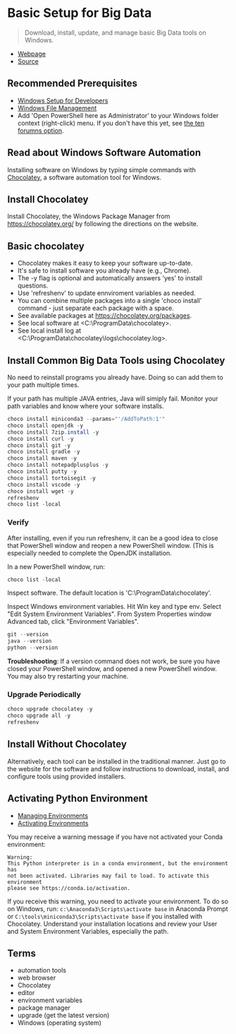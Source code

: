 # Basic Setup for Big Data

> Download, install, update, and manage basic Big Data tools on Windows.

- [Webpage](https://denisecase.github.io/basic-setup-for-bigdata/)
- [Source](https://github.com/denisecase/basic-setup-for-bigdata)

## Recommended Prerequisites

- [Windows Setup for Developers](https://github.com/denisecase/windows-setup)
- [Windows File Management](https://github.com/denisecase/windows-file-management)
- Add 'Open PowerShell here as Administrator' to your Windows folder context (right-click) menu. If you don't have this yet, see [the ten forumns option](https://www.tenforums.com/tutorials/60177-add-open-powershell-window-here-administrator-windows-10-a.html).

## Read about Windows Software Automation

Installing software on Windows by typing simple commands with [Chocolatey](https://chocolatey.org/), a software automation tool for Windows.

## Install Chocolatey

Install Chocolatey, the Windows Package Manager from <https://chocolatey.org/> by following the directions on the website.

## Basic chocolatey

- Chocolatey makes it easy to keep your software up-to-date.
- It's safe to install software you already have (e.g., Chrome).
- The -y flag is optional and automatically answers 'yes' to install questions.
- Use 'refreshenv' to update ennviroment variables as needed.
- You can combine multiple packages into a single 'choco install' command - just separate each package with a space.
- See available packages at <https://chocolatey.org/packages>.
- See local software at <C:\ProgramData\chocolatey>.
- See local install log at <C:\ProgramData\chocolatey\logs\chocolatey.log>.

## Install Common Big Data Tools using Chocolatey

No need to reinstall programs you already have. Doing so can add them to your path multiple times. 

If your path has multiple JAVA entries, Java will simiply fail. Monitor your path variables and know where your software installs. 

```PowerShell
choco install miniconda3 --params="'/AddToPath:1'"
choco install openjdk -y
choco install 7zip.install -y
choco install curl -y
choco install git -y
choco install gradle -y
choco install maven -y
choco install notepadplusplus -y
choco install putty -y
choco install tortoisegit -y
choco install vscode -y
choco install wget -y
refreshenv
choco list -local
```

### Verify

After installing, even if you run refreshenv, it can be a good idea to close that PowerShell window and reopen a new PowerShell window. (This is especially needed to complete the OpenJDK installation. 

In a new PowerShell window, run:

```PowerShell
choco list -local
```

Inspect software. The default location is 'C:\ProgramData\chocolatey'.

Inspect Windows environment variables. Hit Win key and type env. Select "Edit System Environment Variables". From System Properties window Advanced tab, click "Environment Variables".

```PowerShell
git --version
java --version
python --version

```

**Troubleshooting**: If a version command does not work, be sure you have closed your PowerShell window, and opened a new PowerShell window. You may also try restarting your machine. 

### Upgrade Periodically

```Powershell
choco upgrade chocolatey -y
choco upgrade all -y
refreshenv
```

## Install Without Chocolatey

Alternatively, each tool can be installed in the traditional manner. Just go to the website for the software and follow instructions to download, install, and configure tools using provided installers.

## Activating Python Environment

- [Managing Environments](https://conda.io/projects/conda/en/latest/user-guide/tasks/manage-environments.html)
- [Activating Environments](https://conda.io/projects/conda/en/latest/user-guide/tasks/manage-environments.html#activating-an-environment)

You may receive a warning message if you have not activated your Conda environment:

```
Warning: 
This Python interpreter is in a conda environment, but the environment has
not been activated. Libraries may fail to load. To activate this environment
please see https://conda.io/activation.
```

If you receive this warning, you need to activate your environment. 
To do so on Windows, run: `c:\Anaconda3\Scripts\activate base` in Anaconda Prompt 
or `C:\tools\miniconda3\Scripts\activate base` if you installed with Chocolatey. 
Understand your installation locations and review your User and System Environment Variables, especially the path. 

## Terms

- automation tools
- web browser
- Chocolatey
- editor
- environment variables
- package manager
- upgrade (get the latest version)
- Windows (operating system)
